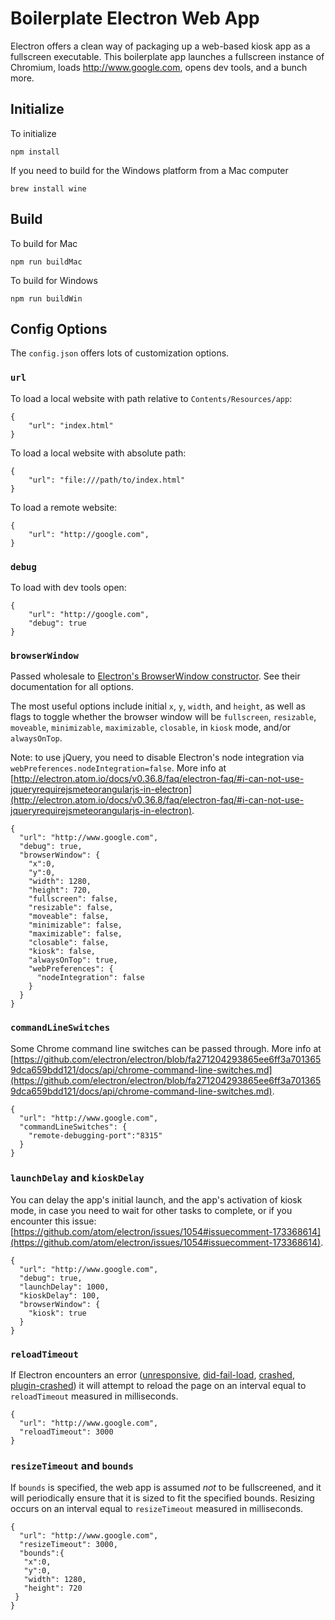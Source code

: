 # Boilerplate Electron Web App

Electron offers a clean way of packaging up a web-based kiosk app as a fullscreen executable. This boilerplate app launches a fullscreen instance of Chromium, loads http://www.google.com, opens dev tools, and a bunch more. 

## Initialize

To initialize

	npm install

If you need to build for the Windows platform from a Mac computer

	brew install wine

## Build

To build for Mac

	npm run buildMac

To build for Windows

	npm run buildWin

## Config Options

The `config.json` offers lots of customization options.

### `url`

To load a local website with path relative to `Contents/Resources/app`:

	{
		"url": "index.html"
	}

To load a local website with absolute path:

	{
		"url": "file:///path/to/index.html"
	}

To load a remote website:
	
	{
		"url": "http://google.com",
	}

### `debug`

To load with dev tools open:
	
	{
		"url": "http://google.com",
		"debug": true
	}

### `browserWindow`

Passed wholesale to [Electron's BrowserWindow constructor](https://github.com/electron/electron/blob/master/docs/api/browser-window.md). See their documentation for all options.

The most useful options include initial `x`, `y`, `width`, and `height`, as well as flags to toggle whether the browser window will be `fullscreen`, `resizable`, `moveable`, `minimizable`, `maximizable`, `closable`, in `kiosk` mode, and/or `alwaysOnTop`.

Note: to use jQuery, you need to disable Electron's node integration via `webPreferences.nodeIntegration=false`. More info at [http://electron.atom.io/docs/v0.36.8/faq/electron-faq/#i-can-not-use-jqueryrequirejsmeteorangularjs-in-electron](http://electron.atom.io/docs/v0.36.8/faq/electron-faq/#i-can-not-use-jqueryrequirejsmeteorangularjs-in-electron).

	{
	  "url": "http://www.google.com",
	  "debug": true,
	  "browserWindow": {
	    "x":0,
	    "y":0,
	    "width": 1280,
	    "height": 720,
	    "fullscreen": false,
	    "resizable": false,
	    "moveable": false,
	    "minimizable": false,
	    "maximizable": false,
	    "closable": false,
	    "kiosk": false,
	    "alwaysOnTop": true,
	    "webPreferences": {
	      "nodeIntegration": false
	    }
	  }
	}

### `commandLineSwitches`

Some Chrome command line switches can be passed through. More info at [https://github.com/electron/electron/blob/fa271204293865ee6ff3a7013659dca659bdd121/docs/api/chrome-command-line-switches.md](https://github.com/electron/electron/blob/fa271204293865ee6ff3a7013659dca659bdd121/docs/api/chrome-command-line-switches.md).

	{
	  "url": "http://www.google.com",
	  "commandLineSwitches": {
	    "remote-debugging-port":"8315"
	  }
	}

### `launchDelay` and `kioskDelay`

You can delay the app's initial launch, and the app's activation of kiosk mode, in case you need to wait for other tasks to complete, or if you encounter this issue: [https://github.com/atom/electron/issues/1054#issuecomment-173368614](https://github.com/atom/electron/issues/1054#issuecomment-173368614).

	{
	  "url": "http://www.google.com",
	  "debug": true,
	  "launchDelay": 1000,
	  "kioskDelay": 100,
	  "browserWindow": {
	    "kiosk": true
	  }
	}

### `reloadTimeout`

If Electron encounters an error ([unresponsive](https://github.com/electron/electron/blob/71f94c7a3ad1014a0c1fdca248046c4d61cb3988/docs/api/browser-window.md#event-unresponsive), [did-fail-load](https://github.com/electron/electron/blob/71f94c7a3ad1014a0c1fdca248046c4d61cb3988/docs/api/web-contents.md#event-did-fail-load), [crashed](https://github.com/electron/electron/blob/71f94c7a3ad1014a0c1fdca248046c4d61cb3988/docs/api/web-contents.md#event-crashed), [plugin-crashed](https://github.com/electron/electron/blob/71f94c7a3ad1014a0c1fdca248046c4d61cb3988/docs/api/web-contents.md#event-plugin-crashed)) it will attempt to reload the page on an interval equal to `reloadTimeout` measured in milliseconds.

	{
	  "url": "http://www.google.com",
	  "reloadTimeout": 3000
	}

### `resizeTimeout` and `bounds`

If `bounds` is specified, the web app is assumed *not* to be fullscreened, and it will periodically ensure that it is sized to fit the specified bounds. Resizing occurs on an interval equal to `resizeTimeout` measured in milliseconds.

	{
	  "url": "http://www.google.com",
	  "resizeTimeout": 3000,
	  "bounds":{
       "x":0,
       "y":0,
       "width": 1280,
       "height": 720
     }
	}
	